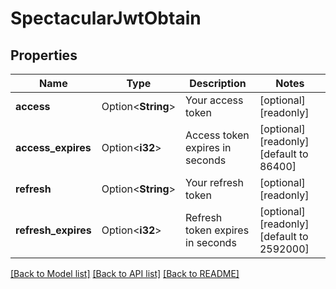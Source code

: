 # SpectacularJwtObtain

## Properties

Name | Type | Description | Notes
------------ | ------------- | ------------- | -------------
**access** | Option<**String**> | Your access token | [optional][readonly]
**access_expires** | Option<**i32**> | Access token expires in seconds | [optional][readonly][default to 86400]
**refresh** | Option<**String**> | Your refresh token | [optional][readonly]
**refresh_expires** | Option<**i32**> | Refresh token expires in seconds | [optional][readonly][default to 2592000]

[[Back to Model list]](../README.md#documentation-for-models) [[Back to API list]](../README.md#documentation-for-api-endpoints) [[Back to README]](../README.md)


